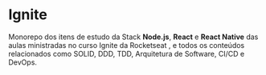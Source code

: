 # Ignite

Monorepo dos itens de estudo da Stack **Node.js**, **React** e **React Native** das aulas ministradas no curso Ignite da Rocketseat , e todos os conteúdos relacionados como SOLID, DDD, TDD, Arquitetura de Software, CI/CD e DevOps.  
